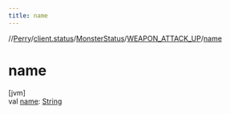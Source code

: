 ```yaml
---
title: name
---
```

//[Perry](../../../../index.html)/[client.status](../../index.html)/[MonsterStatus](../index.html)/[WEAPON_ATTACK_UP](index.html)/[name](name.html)



# name



[jvm]\
val [name](name.html): [String](https://kotlinlang.org/api/latest/jvm/stdlib/kotlin/-string/index.html)




